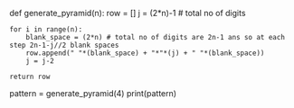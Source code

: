 def generate_pyramid(n):
    row = []
    j = (2*n)-1 # total no of digits

    for i in range(n):
        blank_space = (2*n) # total no of digits are 2n-1 ans so at each step 2n-1-j//2 blank spaces
        row.append(" "*(blank_space) + "*"*(j) + " "*(blank_space))
        j = j-2

    return row

pattern = generate_pyramid(4)
print(pattern)